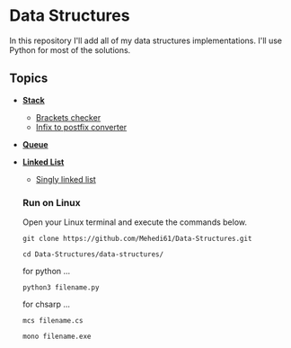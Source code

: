 # Data Structures
In this repository I'll add all of my data structures implementations.
I'll use Python for most of the solutions.
  
## Topics  
* [**Stack**](https://github.com/Mehedi61/Data-Structures/blob/master/data-structures/stack.py)  
  * [Brackets checker](https://github.com/Mehedi61/Data-Structures/blob/master/data-structures/brackets.py)
  * [Infix to postfix converter](https://github.com/Mehedi61/Data-Structures/blob/master/data-structures/infix_to_postfix_converter.py)  
* [**Queue**](https://github.com/Mehedi61/Data-Structures/blob/master/data-structures/queue.cs)
* [**Linked List**](https://github.com/Mehedi61/Data-Structures/blob/master/README.md)  
  * [Singly linked list](https://github.com/Mehedi61/Data-Structures/blob/master/data-structures/singly_linked_list.py)
  
  ### Run on Linux
  Open your Linux terminal and execute the commands below.  
  ```
  git clone https://github.com/Mehedi61/Data-Structures.git
  ```
  ```
  cd Data-Structures/data-structures/
  ```
  for python ...
  ```
  python3 filename.py
  ```
  for chsarp ...
  ```
  mcs filename.cs
  ```  
  ```  
  mono filename.exe
  ```
